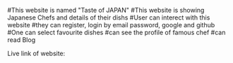 #This website is named "Taste of JAPAN"
#This website is showing Japanese Chefs and details of their dishs
#User can interect with this website
#they can register, login by email password, google and github
#One can select favourite dishes
#can see the profile of famous chef
#can read Blog


Live link of website: 